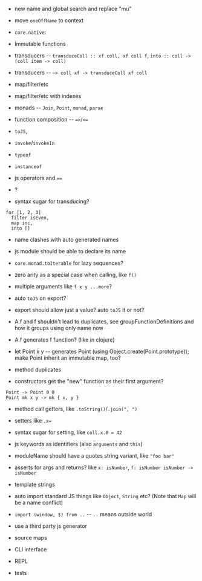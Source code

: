 - new name and global search and replace "mu"

- move `oneOffName` to context


- `core.native`:
- Immutable functions
- transducers -- `transduceColl :: xf coll, xf coll f`, `into :: coll -> (coll item -> coll)`
- transducers -- `~> coll xf -> transduceColl xf coll`
- map/filter/etc
- map/filter/etc with indexes
- monads -- `Join`, `Point`, `monad`, `parse`
- function composition -- `=>`/`<=`
- `toJS`,
- `invoke`/`invokeIn`
- `typeof`
- `instanceof`
- js operators and `==`
- ?

- syntax sugar for transducing?
```
for [1, 2, 3]
  filter isEven,
  map inc,
  into []
```


- name clashes with auto generated names


- js module should be able to declare its name


- `core.monad.toIterable` for lazy sequences?


- zero arity as a special case when calling, like `f()`
- multiple arguments like `f x y ...more`?


- auto `toJS` on export?
- export should allow just a value? auto `toJS` it or not?


- A.f and f shouldn't lead to duplicates, see groupFunctionDefinitions and how it groups using only name now
- A.f generates f function? (like in clojure)
- let Point x y -- generates Point (using Object.create(Point.prototype)); make Point inherit an immutable map, too?
- method duplicates
- constructors get the "new" function as their first argument?
```
Point -> Point 0 0
Point mk x y -> mk { x, y }
```


- method call getters, like `.toString()`/`.join(", ")`
- setters like `.x=`
- syntax sugar for setting, like `coll.x.0 = 42`


- js keywords as identifiers (also `arguments` and `this`)
- moduleName should have a quotes string variant, like `"foo bar"`
- asserts for args and returns? like `x: isNumber`, `f: isNumber isNumber -> isNumber`
- template strings
- auto import standard JS things like `Object`, `String` etc? (Note that `Map` will be a name conflict)
- `import (window, $) from ..` -- `..` means outside world
- use a third party js generator
- source maps
- CLI interface
- REPL
- tests
